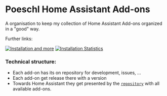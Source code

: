 # Poeschl Home Assistant Add-ons

A organisation to keep my collection of Home Assistant Add-ons organized in a "good" way.

Further links:

[![Installation and more][addons-info-badge]][addons-info-url]
[![Installation Statistics][statistics-badge]][statistics-url]

### Technical structure:

* Each add-on has its on repository for development, issues, ...
* Each add-on get release there with a version
* Towards Home Assistant they get presented by the [`repository`][addons-info-url] with all available add-ons.

[addons-info-badge]: https://img.shields.io/badge/-Installation_and_more-41BDF5.svg?style=for-the-badge
[addons-info-url]: https://github.com/Poeschl-HomeAssistant-Addons/repository
[statistics-badge]: https://img.shields.io/badge/-usage_statistics-41BDF5.svg?style=for-the-badge
[statistics-url]: https://addonstats.poeschl.xyz?filter=68413af6
